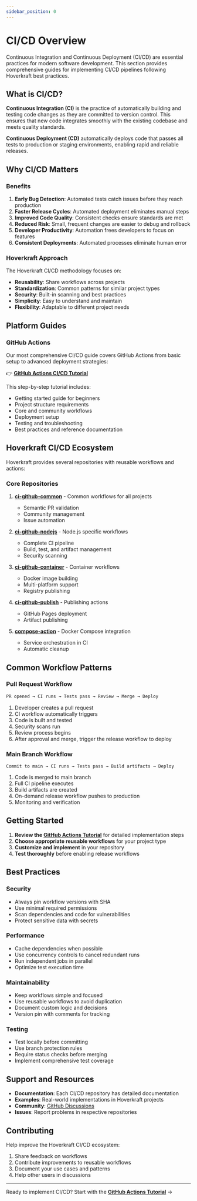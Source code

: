 ```yaml
---
sidebar_position: 0
---
```


# CI/CD Overview

Continuous Integration and Continuous Deployment (CI/CD) are essential practices for modern software development. This section provides comprehensive guides for implementing CI/CD pipelines following Hoverkraft best practices.

## What is CI/CD?

**Continuous Integration (CI)** is the practice of automatically building and testing code changes as they are committed to version control. This ensures that new code integrates smoothly with the existing codebase and meets quality standards.

**Continuous Deployment (CD)** automatically deploys code that passes all tests to production or staging environments, enabling rapid and reliable releases.

## Why CI/CD Matters

### Benefits

1. **Early Bug Detection**: Automated tests catch issues before they reach production
2. **Faster Release Cycles**: Automated deployment eliminates manual steps
3. **Improved Code Quality**: Consistent checks ensure standards are met
4. **Reduced Risk**: Small, frequent changes are easier to debug and rollback
5. **Developer Productivity**: Automation frees developers to focus on features
6. **Consistent Deployments**: Automated processes eliminate human error

### Hoverkraft Approach

The Hoverkraft CI/CD methodology focuses on:

- **Reusability**: Share workflows across projects
- **Standardization**: Common patterns for similar project types
- **Security**: Built-in scanning and best practices
- **Simplicity**: Easy to understand and maintain
- **Flexibility**: Adaptable to different project needs

## Platform Guides

### GitHub Actions

Our most comprehensive CI/CD guide covers GitHub Actions from basic setup to advanced deployment strategies:

👉 **[GitHub Actions CI/CD Tutorial](./github/)**

This step-by-step tutorial includes:

- Getting started guide for beginners
- Project structure requirements
- Core and community workflows
- Deployment setup
- Testing and troubleshooting
- Best practices and reference documentation

## Hoverkraft CI/CD Ecosystem

Hoverkraft provides several repositories with reusable workflows and actions:

### Core Repositories

1. **[ci-github-common](https://github.com/hoverkraft-tech/ci-github-common)** - Common workflows for all projects
   - Semantic PR validation
   - Community management
   - Issue automation

2. **[ci-github-nodejs](https://github.com/hoverkraft-tech/ci-github-nodejs)** - Node.js specific workflows
   - Complete CI pipeline
   - Build, test, and artifact management
   - Security scanning

3. **[ci-github-container](https://github.com/hoverkraft-tech/ci-github-container)** - Container workflows
   - Docker image building
   - Multi-platform support
   - Registry publishing

4. **[ci-github-publish](https://github.com/hoverkraft-tech/ci-github-publish)** - Publishing actions
   - GitHub Pages deployment
   - Artifact publishing

5. **[compose-action](https://github.com/hoverkraft-tech/compose-action)** - Docker Compose integration
   - Service orchestration in CI
   - Automatic cleanup

## Common Workflow Patterns

### Pull Request Workflow

```txt
PR opened → CI runs → Tests pass → Review → Merge → Deploy
```

1. Developer creates a pull request
2. CI workflow automatically triggers
3. Code is built and tested
4. Security scans run
5. Review process begins
6. After approval and merge, trigger the release workflow to deploy

### Main Branch Workflow

```
Commit to main → CI runs → Tests pass → Build artifacts → Deploy
```

1. Code is merged to main branch
2. Full CI pipeline executes
3. Build artifacts are created
4. On-demand release workflow pushes to production
5. Monitoring and verification

## Getting Started

1. **Review the [GitHub Actions Tutorial](./github/)** for detailed implementation steps
2. **Choose appropriate reusable workflows** for your project type
3. **Customize and implement** in your repository
4. **Test thoroughly** before enabling release workflows

## Best Practices

### Security

- Always pin workflow versions with SHA
- Use minimal required permissions
- Scan dependencies and code for vulnerabilities
- Protect sensitive data with secrets

### Performance

- Cache dependencies when possible
- Use concurrency controls to cancel redundant runs
- Run independent jobs in parallel
- Optimize test execution time

### Maintainability

- Keep workflows simple and focused
- Use reusable workflows to avoid duplication
- Document custom logic and decisions
- Version pin with comments for tracking

### Testing

- Test locally before committing
- Use branch protection rules
- Require status checks before merging
- Implement comprehensive test coverage

## Support and Resources

- **Documentation**: Each CI/CD repository has detailed documentation
- **Examples**: Real-world implementations in Hoverkraft projects
- **Community**: [GitHub Discussions](https://github.com/orgs/hoverkraft-tech/discussions)
- **Issues**: Report problems in respective repositories

## Contributing

Help improve the Hoverkraft CI/CD ecosystem:

1. Share feedback on workflows
2. Contribute improvements to reusable workflows
3. Document your use cases and patterns
4. Help other users in discussions

---

Ready to implement CI/CD? Start with the **[GitHub Actions Tutorial](./github/)** →
